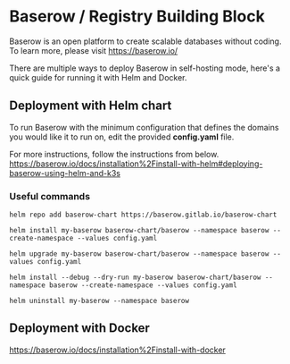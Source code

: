 # Baserow / Registry Building Block
Baserow is an open platform to create scalable databases without coding.
To learn more, please visit https://baserow.io/

There are multiple ways to deploy Baserow in self-hosting mode, here's a quick guide for running it with Helm and Docker.

## Deployment with Helm chart

To run Baserow with the minimum configuration that defines the domains you would like it to run on, edit the provided **config.yaml** file.

For more instructions, follow the instructions from below.
https://baserow.io/docs/installation%2Finstall-with-helm#deploying-baserow-using-helm-and-k3s

### Useful commands

```shell
helm repo add baserow-chart https://baserow.gitlab.io/baserow-chart
```

```shell
helm install my-baserow baserow-chart/baserow --namespace baserow --create-namespace --values config.yaml
```

```shell
helm upgrade my-baserow baserow-chart/baserow --namespace baserow --values config.yaml
```

```shell
helm install --debug --dry-run my-baserow baserow-chart/baserow --namespace baserow --create-namespace --values config.yaml
```

```shell
helm uninstall my-baserow --namespace baserow
```

## Deployment with Docker

https://baserow.io/docs/installation%2Finstall-with-docker
